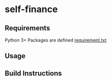 # self-finance


## Requirements

Python 3+
Packages are defined [requirement.txt](requirement.txt) 

## Usage


## Build Instructions


